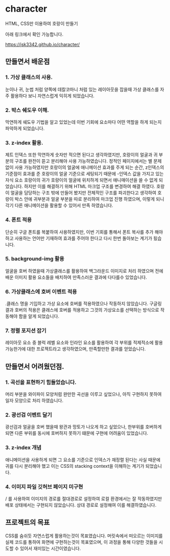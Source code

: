 # character

HTML, CSS만 이용하여 호랑이 만들기

아래 링크에서 확인 가능합니다.

https://jsk3342.github.io/character/

## 만들면서 배운점

### 1. 가상 클래스의 사용.

눈이나 귀, 눈썹 처럼 양쪽에 데칼코마니 처럼 있는 레이아웃을 잡을때 가상 클래스를 자주 활용하다 보니 자연스럽게 익히게 되었습니다.

### 2. 박스 쉐도우 이해.

막연하게 쉐도우 기법을 알고 있었는데 이번 기회에 요소마다 어떤 역할을 하게 되는지 파악하게 되었습니다.

### 3. z-index 활용.

제트 인덱스 또한 막연하게 숫자만 적으면 된다고 생각하였지만, 호랑이의 얼굴과 귀 부분의 구조를 완전이 뜯고 분리해야 사용 가능하였습니다. 정적인 페이지에서는 별 문제 없이 사용 가능하였지만 호랑이의 얼굴에 애니메이션 효과를 주게 되는 순간, z인덱스의 기준점이 효과를 준 호랑이의 얼굴 기준으로 세팅되기 때문에 -인덱스 값을 가지고 있는 자식 요소 호랑이의 귀가 호랑이의 얼굴에 위치하게 되면서 애니매이션을 쓸 수 없게 되었습니다. 하지만 이를 해결하기 위해 HTML 마크업 구조를 변경하여 해결 하였다. 호랑이 얼굴을 담당하는 구조 밖에 만들어 봤지만 전체적인 구조를 파괴한다고 생각하여 호랑이 박스 안에 귀부분과 얼굴 부분을 따로 분리하여 마크업 진행 하였으며, 이렇게 되니 각기 다른 애니메이션을 활용할 수 있어서 만족 하였습니다.

### 4. 폰트 적용

단순히 구글 폰트를 복붙하여 사용하였지만, 이번 기회를 통해서 폰트 복사를 추가 해야하고 사용하는 언어만 기재하여 효과를 주어야 한다고 다시 한번 돌아보는 계기가 됬습니다.

### 5. background-img 활용

얼굴을 호버 하였을때 가상클래스를 활용하여 백그라운드 이미지로 처리 하였으며 전에 배운 이미지 활용 요소들을 배치하여 만족스러운 결과에 다다를수 있었습니다.

### 6. 가상클래스에 호버 이벤트 적용

.클래스 명을 기입하고 가상 요소에 호버를 적용하였으나 작동하지 않았습니다. 구글링 결과 호버의 적용은 클래스에 호버를 적용하고 그것의 가상요소를 선택하는 방식으로 작동해야 함을 알게 되었습니다.

### 7. 정렬 포지션 잡기

레이아웃 요소 중 블럭 레벨 요소와 인라인 요소를 활용하여 각 부위를 적제적소에 활용 가능한가에 대한 프로젝트라고 생각하였으며, 만족할만한 결과를 얻었습니다.

## 만들면서 어려웠던점.

### 1. 곡선을 표현하기 힘들었습니다.

머리 부분을 와이파이 모양처럼 완만한 곡선을 이루고 싶었으나, 아직 구현하지 못하여 일자 모양으로 처리 하였습니다.

### 2. 광선검 이벤트 달기

광선검과 얼굴을 호버 했을때 왕관과 망토가 나오게 하고 싶었으나, 한부위를 호버하게 되면 다른 부위를 동시에 호버하지 못하기 떄문에 구현에 어려움이 있었습니다.

### 3. z-index 개념

애니메이션을 사용하게 되면 그 요소를 기준으로 인덱스가 재정렬 된다는 사실 때문에 귀를 다시 분리해야 했고 이는 CSS의 stacking context을 이해하는 계기가 되었습니다.

### 4. 이미지 파일 깃허브 페이지 미구현

/ 를 사용하여 이미지의 경로를 절대경로로 설정하여 로컬 환경에서는 잘 작동하였지만 배포 상태에서는 구현되지 않았습니다. 상대 경로로 설정해여 이를 해결하였습니다.

## 프로젝트의 목표

CSS를 숨쉬듯 자연스럽게 활용하는것이 목표였습니다. 머릿속에서 떠오르는 이미지를 실제 코드를 통하여 화면에 구현하는것이 목표였으며, 이 과정을 통해 다양한 것들을 시도할 수 있어서 재미있는 시간이였습니다.
